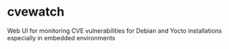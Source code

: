 # cvewatch
Web UI for monitoring CVE vulnerabilities for Debian and Yocto installations especially in embedded environments

